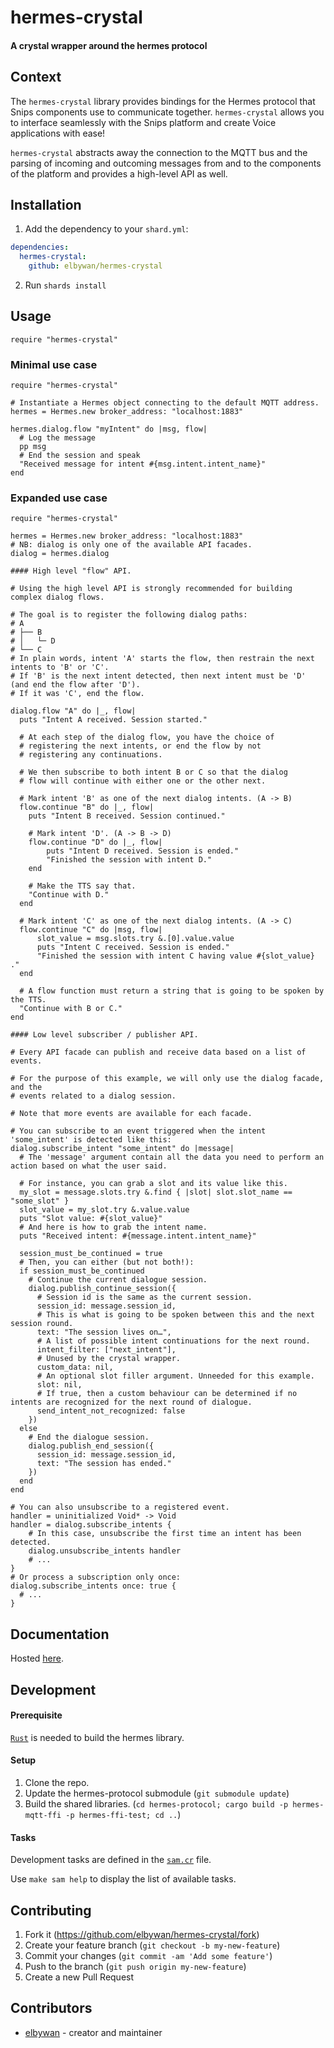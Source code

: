 # hermes-crystal

#### A crystal wrapper around the hermes protocol

## Context

The `hermes-crystal` library provides bindings for the Hermes protocol that Snips components use to communicate together. `hermes-crystal` allows you to interface seamlessly with the Snips platform and create Voice applications with ease!

`hermes-crystal` abstracts away the connection to the MQTT bus and the parsing of incoming and outcoming messages from and to the components of the platform and provides a high-level API as well.

## Installation

1. Add the dependency to your `shard.yml`:

```yaml
dependencies:
  hermes-crystal:
    github: elbywan/hermes-crystal
```

2. Run `shards install`

## Usage

```crystal
require "hermes-crystal"
```

### Minimal use case

```crystal
require "hermes-crystal"

# Instantiate a Hermes object connecting to the default MQTT address.
hermes = Hermes.new broker_address: "localhost:1883"

hermes.dialog.flow "myIntent" do |msg, flow|
  # Log the message
  pp msg
  # End the session and speak
  "Received message for intent #{msg.intent.intent_name}"
end
```

### Expanded use case

```crystal
require "hermes-crystal"

hermes = Hermes.new broker_address: "localhost:1883"
# NB: dialog is only one of the available API facades.
dialog = hermes.dialog

#### High level "flow" API.

# Using the high level API is strongly recommended for building complex dialog flows.

# The goal is to register the following dialog paths:
# A
# ├── B
# │   └─ D
# └── C
# In plain words, intent 'A' starts the flow, then restrain the next intents to 'B' or 'C'.
# If 'B' is the next intent detected, then next intent must be 'D' (and end the flow after 'D').
# If it was 'C', end the flow.

dialog.flow "A" do |_, flow|
  puts "Intent A received. Session started."

  # At each step of the dialog flow, you have the choice of
  # registering the next intents, or end the flow by not
  # registering any continuations.

  # We then subscribe to both intent B or C so that the dialog
  # flow will continue with either one or the other next.

  # Mark intent 'B' as one of the next dialog intents. (A -> B)
  flow.continue "B" do |_, flow|
    puts "Intent B received. Session continued."

    # Mark intent 'D'. (A -> B -> D)
    flow.continue "D" do |_, flow|
        puts "Intent D received. Session is ended."
        "Finished the session with intent D."
    end

    # Make the TTS say that.
    "Continue with D."
  end

  # Mark intent 'C' as one of the next dialog intents. (A -> C)
  flow.continue "C" do |msg, flow|
      slot_value = msg.slots.try &.[0].value.value
      puts "Intent C received. Session is ended."
      "Finished the session with intent C having value #{slot_value} ."
  end

  # A flow function must return a string that is going to be spoken by the TTS.
  "Continue with B or C."
end

#### Low level subscriber / publisher API.

# Every API facade can publish and receive data based on a list of events.

# For the purpose of this example, we will only use the dialog facade, and the
# events related to a dialog session.

# Note that more events are available for each facade.

# You can subscribe to an event triggered when the intent 'some_intent' is detected like this:
dialog.subscribe_intent "some_intent" do |message|
  # The 'message' argument contain all the data you need to perform an action based on what the user said.

  # For instance, you can grab a slot and its value like this.
  my_slot = message.slots.try &.find { |slot| slot.slot_name == "some_slot" }
  slot_value = my_slot.try &.value.value
  puts "Slot value: #{slot_value}"
  # And here is how to grab the intent name.
  puts "Received intent: #{message.intent.intent_name}"

  session_must_be_continued = true
  # Then, you can either (but not both!):
  if session_must_be_continued
    # Continue the current dialogue session.
    dialog.publish_continue_session({
      # Session id is the same as the current session.
      session_id: message.session_id,
      # This is what is going to be spoken between this and the next session round.
      text: "The session lives on…",
      # A list of possible intent continuations for the next round.
      intent_filter: ["next_intent"],
      # Unused by the crystal wrapper.
      custom_data: nil,
      # An optional slot filler argument. Unneeded for this example.
      slot: nil,
      # If true, then a custom behaviour can be determined if no intents are recognized for the next round of dialogue.
      send_intent_not_recognized: false
    })
  else
    # End the dialogue session.
    dialog.publish_end_session({
      session_id: message.session_id,
      text: "The session has ended."
    })
  end
end

# You can also unsubscribe to a registered event.
handler = uninitialized Void* -> Void
handler = dialog.subscribe_intents {
    # In this case, unsubscribe the first time an intent has been detected.
    dialog.unsubscribe_intents handler
    # ...
}
# Or process a subscription only once:
dialog.subscribe_intents once: true {
  # ...
}
```

## Documentation

Hosted [here](https://elbywan.github.io/hermes-crystal).

## Development

#### Prerequisite

[`Rust`](https://www.rust-lang.org/learn/get-started) is needed to build the hermes library.

#### Setup

1. Clone the repo.
2. Update the hermes-protocol submodule (`git submodule update`)
3. Build the shared libraries. (`cd hermes-protocol; cargo build -p hermes-mqtt-ffi -p hermes-ffi-test; cd ..`)

#### Tasks

Development tasks are defined in the [`sam.cr`](https://github.com/imdrasil/sam.cr) file.

Use `make sam help` to display the list of available tasks.

## Contributing

1. Fork it (<https://github.com/elbywan/hermes-crystal/fork>)
2. Create your feature branch (`git checkout -b my-new-feature`)
3. Commit your changes (`git commit -am 'Add some feature'`)
4. Push to the branch (`git push origin my-new-feature`)
5. Create a new Pull Request

## Contributors

- [elbywan](https://github.com/elbywan) - creator and maintainer
